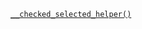 <p><code><a href="https://developer.wordpress.org/reference/functions/__checked_selected_helper/">__checked_selected_helper()</a></code></p>
